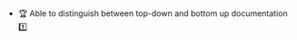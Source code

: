 * <span id="outcome-explain">:trophy: Able to distinguish between top-down and bottom up documentation :one:</span>
